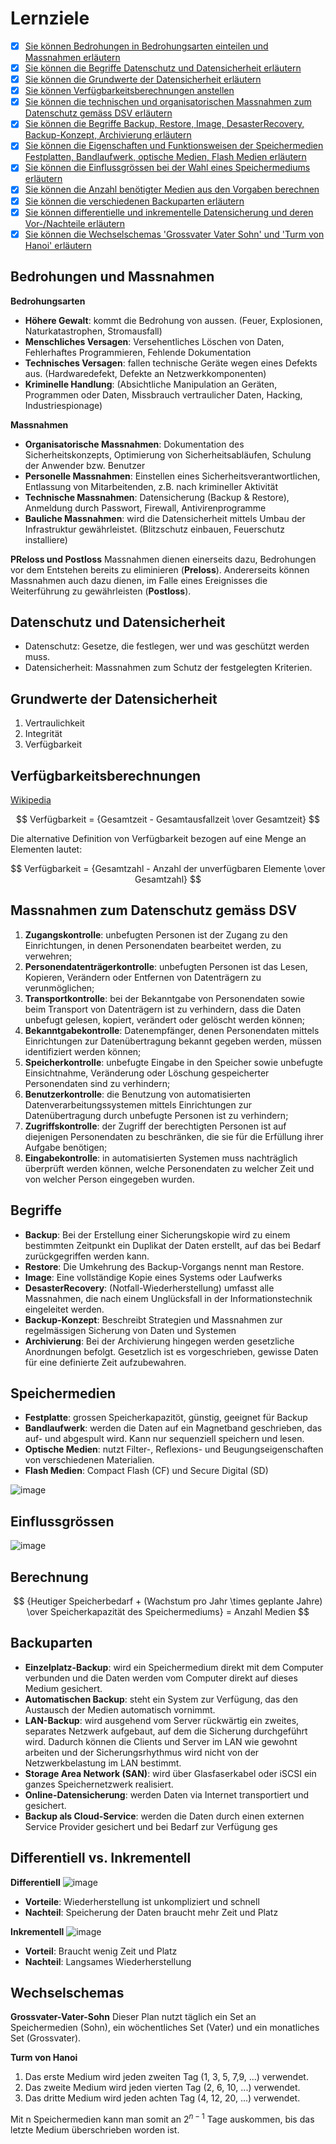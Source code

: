 # Lernziele
- [x] [Sie können Bedrohungen in Bedrohungsarten einteilen und Massnahmen erläutern](#bedrohungen-und-massnahmen)
- [x] [Sie können die Begriffe Datenschutz und Datensicherheit erläutern](#datenschutz-und-datensicherheit)
- [x] [Sie können die Grundwerte der Datensicherheit erläutern](#grundwerte-der-datensicherheit)
- [x] [Sie können Verfügbarkeitsberechnungen anstellen](#verfügbarkeitsberechnungen)
- [x] [Sie können die technischen und organisatorischen Massnahmen zum Datenschutz gemäss DSV erläutern](#massnahmen-zum-datenschutz-gemäss-dsv)
- [x] [Sie können die Begriffe Backup, Restore, Image, DesasterRecovery, Backup-Konzept, Archivierung erläutern](#begriffe)
- [x] [Sie können die Eigenschaften und Funktionsweisen der Speichermedien Festplatten, Bandlaufwerk, optische Medien, Flash Medien erläutern](#speichermedien)
- [x] [Sie können die Einflussgrössen bei der Wahl eines Speichermediums erläutern](#einflussgrössen)
- [x] [Sie können die Anzahl benötigter Medien aus den Vorgaben berechnen](#berechnung)
- [x] [Sie können die verschiedenen Backuparten erläutern](#backuparten)
- [x] [Sie können differentielle und inkrementelle Datensicherung und deren Vor-/Nachteile erläutern](#differentiell-vs-inkrementell)
- [x] [Sie können die Wechselschemas 'Grossvater Vater Sohn' und 'Turm von Hanoi' erläutern](#wechselschemas)

## Bedrohungen und Massnahmen

**Bedrohungsarten**
- **Höhere Gewalt**: kommt die Bedrohung von aussen. (Feuer, Explosionen, Naturkatastrophen, Stromausfall)
- **Menschliches Versagen**: Versehentliches Löschen von Daten, Fehlerhaftes Programmieren, Fehlende Dokumentation
- **Technisches Versagen**: fallen technische Geräte wegen eines Defekts aus. (Hardwaredefekt, Defekte an Netzwerkkomponenten)
- **Kriminelle Handlung**: (Absichtliche Manipulation an Geräten, Programmen oder Daten, Missbrauch vertraulicher Daten, Hacking, Industriespionage)

**Massnahmen**
- **Organisatorische Massnahmen**: Dokumentation des Sicherheitskonzepts, Optimierung von Sicherheitsabläufen, Schulung der Anwender bzw. Benutzer
- **Personelle Massnahmen**: Einstellen eines Sicherheitsverantwortlichen, Entlassung von Mitarbeitenden, z.B. nach krimineller Aktivität
- **Technische Massnahmen**: Datensicherung (Backup & Restore), Anmeldung durch Passwort, Firewall, Antivirenprogramme
- **Bauliche Massnahmen**:  wird die Datensicherheit mittels Umbau der Infrastruktur gewährleistet. (Blitzschutz einbauen, Feuerschutz installiere)

**PReloss und Postloss**
Massnahmen dienen einerseits dazu, Bedrohungen vor dem Entstehen bereits zu eliminieren (**Preloss**). Andererseits können Massnahmen auch dazu dienen, im Falle eines Ereignisses die Weiterführung zu gewährleisten (**Postloss**).

## Datenschutz und Datensicherheit
- Datenschutz: Gesetze, die festlegen, wer und was geschützt werden muss.
- Datensicherheit: Massnahmen zum Schutz der festgelegten Kriterien.

## Grundwerte der Datensicherheit
1. Vertraulichkeit
2. Integrität
3. Verfügbarkeit

## Verfügbarkeitsberechnungen
[Wikipedia](https://de.wikipedia.org/wiki/Verf%C3%BCgbarkeit)

$$ Verfügbarkeit = {Gesamtzeit - Gesamtausfallzeit \over Gesamtzeit} $$

Die alternative Definition von Verfügbarkeit bezogen auf eine Menge an Elementen lautet:

$$ Verfügbarkeit = {Gesamtzahl - Anzahl der unverfügbaren Elemente \over Gesamtzahl} $$

## Massnahmen zum Datenschutz gemäss DSV
1. **Zugangskontrolle**: unbefugten Personen ist der Zugang zu den Einrichtungen, in denen Personendaten bearbeitet werden, zu verwehren;
2. **Personendatenträgerkontrolle**: unbefugten Personen ist das Lesen, Kopieren, Verändern oder Entfernen von Datenträgern zu verunmöglichen;
3. **Transportkontrolle**: bei der Bekanntgabe von Personendaten sowie beim Transport von Datenträgern ist zu verhindern, dass die Daten unbefugt gelesen, kopiert, verändert oder gelöscht werden können;
4. **Bekanntgabekontrolle**: Datenempfänger, denen Personendaten mittels Einrichtungen zur Datenübertragung bekannt gegeben werden, müssen identifiziert werden können;
5. **Speicherkontrolle**: unbefugte Eingabe in den Speicher sowie unbefugte Einsichtnahme, Veränderung oder Löschung gespeicherter Personendaten sind zu verhindern;
6. **Benutzerkontrolle**: die Benutzung von automatisierten Datenverarbeitungssystemen mittels Einrichtungen zur Datenübertragung durch unbefugte Personen ist zu verhindern;
7. **Zugriffskontrolle**: der Zugriff der berechtigten Personen ist auf diejenigen Personendaten zu beschränken, die sie für die Erfüllung ihrer Aufgabe benötigen;
8. **Eingabekontrolle**: in automatisierten Systemen muss nachträglich überprüft werden können, welche Personendaten zu welcher Zeit und von welcher Person eingegeben wurden.

## Begriffe
- **Backup**: Bei der Erstellung einer Sicherungskopie wird zu einem bestimmten Zeitpunkt ein Duplikat der Daten erstellt, auf das bei Bedarf zurückgegriffen werden kann. 
- **Restore**: Die Umkehrung des Backup-Vorgangs nennt man Restore.
- **Image**: Eine vollständige Kopie eines Systems oder Laufwerks
- **DesasterRecovery**: (Notfall-Wiederherstellung) umfasst alle Massnahmen, die nach einem Unglücksfall in der Informationstechnik eingeleitet werden.
- **Backup-Konzept**: Beschreibt Strategien und Massnahmen zur regelmässigen Sicherung von Daten und Systemen
- **Archivierung**: Bei der Archivierung hingegen werden gesetzliche Anordnungen befolgt. Gesetzlich ist es vorgeschrieben, gewisse Daten für eine definierte Zeit aufzubewahren. 

## Speichermedien

- **Festplatte**: grossen Speicherkapazitöt, günstig, geeignet für Backup
- **Bandlaufwerk**: werden die Daten auf ein Magnetband geschrieben, das auf- und abgespult wird. Kann nur sequenziell speichern und lesen.
- **Optische Medien**: nutzt Filter-, Reflexions- und Beugungseigenschaften von verschiedenen Materialien.
- **Flash Medien**: Compact Flash (CF) und Secure Digital (SD)

![image](https://github.com/user-attachments/assets/9ab72130-4831-44a5-a11b-be6c021e1ef6)

## Einflussgrössen

![image](https://github.com/user-attachments/assets/e9ef4a1d-36fe-4b82-876a-2025e8987be7)


## Berechnung

$$ {Heutiger Speicherbedarf + (Wachstum pro Jahr \times geplante Jahre)  \over Speicherkapazität des Speichermediums} = Anzahl Medien $$

## Backuparten
- **Einzelplatz-Backup**: wird ein Speichermedium direkt mit dem Computer verbunden und die Daten werden vom Computer direkt auf dieses Medium gesichert.
- **Automatischen Backup**: steht ein System zur Verfügung, das den Austausch der Medien automatisch vornimmt.
- **LAN-Backup**: wird ausgehend vom Server rückwärtig ein zweites, separates Netzwerk aufgebaut, auf dem die Sicherung durchgeführt wird. Dadurch können die Clients und Server im LAN wie gewohnt arbeiten und der Sicherungsrhythmus wird nicht von der Netzwerkbelastung im LAN bestimmt.
- **Storage Area Network (SAN)**: wird über Glasfaserkabel oder iSCSI ein ganzes Speichernetzwerk realisiert.
- **Online-Datensicherung**: werden Daten via Internet transportiert und gesichert.
- **Backup als Cloud-Service**: werden die Daten durch einen externen Service Provider gesichert und bei Bedarf zur Verfügung ges

## Differentiell vs. Inkrementell

**Differentiell**
![image](https://github.com/user-attachments/assets/10668ad8-eb88-46c5-900e-aa3789e7b03a)

- **Vorteile**: Wiederherstellung ist unkompliziert und schnell
- **Nachteil**: Speicherung der Daten braucht mehr Zeit und Platz

**Inkrementell**
![image](https://github.com/user-attachments/assets/5d8cf63d-a8dc-444b-a284-db680a1f9583)

- **Vorteil**: Braucht wenig Zeit und Platz
- **Nachteil**: Langsames Wiederherstellung

## Wechselschemas

**Grossvater-Vater-Sohn**
Dieser Plan nutzt täglich ein Set an Speichermedien (Sohn), ein wöchentliches Set (Vater) und ein monatliches Set (Grossvater).

**Turm von Hanoi**
1. Das erste Medium wird jeden zweiten Tag (1, 3, 5, 7,9, ...) verwendet.
2. Das zweite Medium wird jeden vierten Tag (2, 6, 10, ...) verwendet.
3. Das dritte Medium wird jeden achten Tag (4, 12, 20, ...) verwendet.

Mit n Speichermedien kann man somit an $` 2^{n-1} `$ Tage auskommen, bis das letzte Medium überschrieben worden ist.
